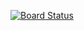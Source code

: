 [![Board Status](https://dev.azure.com/bhall82/6a63417c-5240-4644-8cbf-018373ceaf00/5546c05b-61f5-4e80-a366-b92b8a32f1fe/_apis/work/boardbadge/4692430d-3245-4bcb-b968-e8f1aee521ff)](https://dev.azure.com/bhall82/6a63417c-5240-4644-8cbf-018373ceaf00/_boards/board/t/5546c05b-61f5-4e80-a366-b92b8a32f1fe/Microsoft.RequirementCategory)